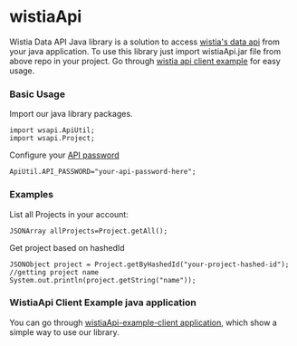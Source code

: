 # wistiaApi
Wistia Data API Java library is a solution to access <a href="http://wistia.com/doc/data-api" >wistia's data api</a> from your java application. To use this library 
just import wistiaApi.jar file from above repo in your project.
Go through <a href="https://github.com/anantkolvankar/wistiaApi/tree/master/wistiaApi-Example-Client">wistia api client example</a> for easy usage.
### Basic Usage 

Import our java library packages.
```
import wsapi.ApiUtil;
import wsapi.Project;
```
Configure your <a href="http://wistia.com/doc/data-api#getting_started">API password</a>
```
ApiUtil.API_PASSWORD="your-api-password-here";
```
### Examples

List all Projects in your account:
```
JSONArray allProjects=Project.getAll();
```
Get project based on hashedId
```
JSONObject project = Project.getByHashedId("your-project-hashed-id");
//getting project name
System.out.println(project.getString("name"));
```
### WistiaApi Client Example java application

You can go through <a href="https://github.com/anantkolvankar/wistiaApi/tree/master/wistiaApi-Example-Client">wistiaApi-example-client application</a>, which show a simple way to use our library. 
